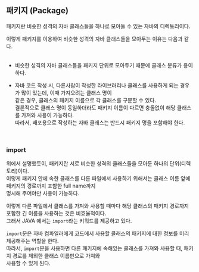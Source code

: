 ## 패키지 (Package)
패키지란 비슷한 성격의 자바 클래스들을 하나로 모아둘 수 있는 자바의 디렉토리이다.<br>

이렇게 패키지를 이용하여 비슷한 성격의 자바 클래스들을 모아두는 이유는 다음과 같다.<br><br>

- 비슷한 성격의 자바 클래스들을 패키지 단위로 모아두기 때문에 클래스 분류가 용이하다.

- 자바 코드 작성 시, 다른사람이 작성한 라이브러리나 클래스를 사용하게 되는 경우가 많이 있는데, 이때 가져오려는 클래스 명이<br>
  같은 경우, 클래스의 패키지 이름으로 각 클래스를 구분할 수 있다.<br>
  결론적으로 클래스 명이 동일하더라도 패키지 이름이 다르면 충돌없이 해당 클래스를 가져와 사용이 가능하다.<br>
  따라서, 배포용으로 작성하는 자바 클래스는 반드시 패키지 명을 포함해야 한다.<br>
<br>

### import 
위에서 설명했듯이, 패키지란 서로 비슷한 성격의 클래스들을 모아둔 하나의 단위(디렉토리)이다.<br>
이렇게 패키지 안에 속한 클래스를 다른 파일에서 사용하기 위해서는 클래스 이름 앞에 패키지의 경로까지 포함한 full name까지<br>
명시해 주어야만 사용이 가능하다.<br>

이렇게 다른 파일에서 클래스를 가져와 사용할 때마다 해당 클래스의 패키지 경로까지 포함한 긴 이름을 사용하는 것은 비효율적이다.<br>
그래서 JAVA 에서는 `import`라는 키워드를 제공하고 있다.<br>

`import`문은 자바 컴파일러에게 코드에서 사용할 클래스의 패키지에 대한 정보를 미리 제공해주는 역할을 한다.<br>
따라서, `import`문을 사용하면 다른 패키지에 속해있는 클래스를 가져와 사용할 때, 패키지 경로를 제외한 클래스 이름만으로 가져와<br>
사용할 수 있게 된다.<br>
<br>



